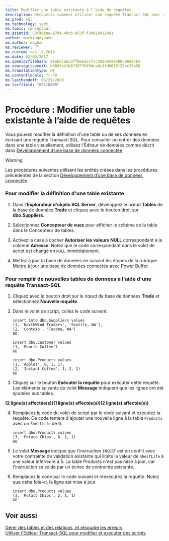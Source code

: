 ```yaml
---
title: Modifier une table existante à l’aide de requêtes
description: Découvrez comment utiliser une requête Transact-SQL pour modifier une définition ou des données de table. Affichez des exemples de modification d’une définition de table et d’insertion de lignes dans une table.
ms.prod: sql
ms.technology: ssdt
ms.topic: conceptual
ms.assetid: 58f4de8e-97b4-4bcb-953f-f3d428432491
author: markingmyname
ms.author: maghan
ms.reviewer: “”
ms.custom: seo-lt-2019
ms.date: 02/09/2017
ms.openlocfilehash: e1ebdca633ff866d51fcc20aa05993bb5969e4b2
ms.sourcegitcommit: b860fe41b873977649dca8c1fd5619f294c37a58
ms.translationtype: HT
ms.contentlocale: fr-FR
ms.lasthandoff: 06/29/2020
ms.locfileid: "85518809"
---
```

# <a name="how-to-edit-an-existing-table-using-queries"></a>Procédure : Modifier une table existante à l’aide de requêtes

Vous pouvez modifier la définition d'une table ou de ses données en écrivant une requête Transact\-SQL. Pour consulter ou entrer des données dans une table visuellement, utilisez l'Éditeur de données comme décrit dans [Développement d’une base de données connectée](../ssdt/connected-database-development.md).  
  
> [!WARNING]  
> Les procédures suivantes utilisent les entités créées dans les procédures précédentes de la section [Développement d’une base de données connectée](../ssdt/connected-database-development.md).  
  
### <a name="to-edit-the-definition-of-an-existing-table"></a>Pour modifier la définition d'une table existante  
  
1.  Dans l'**Explorateur d'objets SQL Server**, développez le nœud **Tables** de la base de données **Trade** et cliquez avec le bouton droit sur **dbo.Suppliers**.  
  
2.  Sélectionnez **Concepteur de vues** pour afficher le schéma de la table dans le Concepteur de tables.  
  
3.  Activez la case à cocher **Autoriser les valeurs NULL** correspondant à la colonne **Adresse**. Notez que le code correspondant dans le volet de script est changé en `NULL` immédiatement.  
  
4.  Mettez à jour la base de données en suivant les étapes de la rubrique [ Mettre à jour une base de données connectée avec Power Buffer](../ssdt/how-to-update-a-connected-database-with-power-buffer.md).  
  
### <a name="to-populate-data-in-new-tables-using-a-transact-sql-query"></a>Pour remplir de nouvelles tables de données à l'aide d'une requête Transact\-SQL  
  
1.  Cliquez avec le bouton droit sur le nœud de base de données **Trade** et sélectionnez **Nouvelle requête**.  
  
2.  Dans le volet de script, collez le code suivant.  
  
    ```  
    insert into dbo.Suppliers values  
    (1, 'NorthWind Traders', 'Seattle, WA'),  
    (2, 'Contoso', 'Tacoma, WA')  
    GO  
  
    insert dbo.Customer values  
    (1, 'Fourth Coffee')  
    GO  
  
    insert dbo.Products values  
    (1, 'Apples', 0, 1, 1),  
    (2, 'Instant Coffee', 1, 2, 1)  
    GO  
    ```  
  
3.  Cliquez sur le bouton **Exécuter la requête** pour exécuter cette requête. Les éléments suivants du volet **Message** indiquent que les lignes ont été ajoutées aux tables.  
  
**(2 ligne(s) affectée(s))(1 ligne(s) affectée(s))(2 ligne(s) affectée(s))**  
  
4.  Remplacez le code du volet de script par le code suivant et exécutez la requête. Ce code tentera d'ajouter une nouvelle ligne à la table `Products` avec un `ShelfLife` de 6.  
  
    ```  
    insert dbo.Products values  
    (3, 'Potato Chips', 6, 1, 1)  
    GO  
    ```  
  
5.  Le volet **Message** indique que l'instruction `INSERT` est en conflit avec votre contrainte de validation existante qui limite la valeur de `ShelfLife` à une valeur inférieure à 5. La table Products n'est pas mise à jour, car l'instruction se solde par un échec de contrainte existante.  
  
6.  Remplacez le code par le code suivant et réexécutez la requête. Notez que cette fois-ci, la ligne est mise à jour.  
  
    ```  
    insert dbo.Products values  
    (3, 'Potato Chips', 2, 1, 1)  
    GO  
    ```  
  
## <a name="see-also"></a>Voir aussi  
[Gérer des tables et des relations, et résoudre les erreurs](../ssdt/manage-tables-relationships-and-fix-errors.md)  
[Utiliser l'Éditeur Transact-SQL pour modifier et exécuter des scripts](../ssdt/use-transact-sql-editor-to-edit-and-execute-scripts.md)  
  
